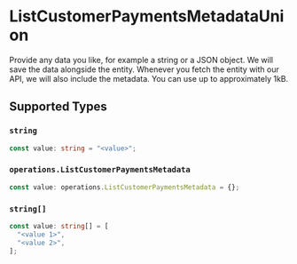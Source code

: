 # ListCustomerPaymentsMetadataUnion

Provide any data you like, for example a string or a JSON object. We will save the data alongside the entity. Whenever you fetch the entity with our API, we will also include the metadata. You can use up to approximately 1kB.


## Supported Types

### `string`

```typescript
const value: string = "<value>";
```

### `operations.ListCustomerPaymentsMetadata`

```typescript
const value: operations.ListCustomerPaymentsMetadata = {};
```

### `string[]`

```typescript
const value: string[] = [
  "<value 1>",
  "<value 2>",
];
```

